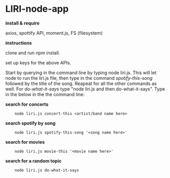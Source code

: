 # LIRI-node-app
**install & require**

axios, 
spottify API,
moment.js,
FS (filesystem)

**instructions**

clone and run npm install.

set up keys for the above APIs.

Start by querying in the command line by typing node liri.js. 
This will let node to run the liri.js file, then type in the command 
*spotify-this-song* followed by the title of the song. Reapeat for all the other commands
as well. For *do-what-it-says* type "node liri.js and then do-what-it-says". 
Type in the below in the the command line:

   **search for concerts**

        node liri.js concert-this <artist/band name here>

   **search spotify by song**

        node liri.js spotify-this-song '<song name here>'


   **search for movies**

        node liri.js movie-this '<movie name here>'

  **search for a random topic**

        node liri.js do-what-it-says

